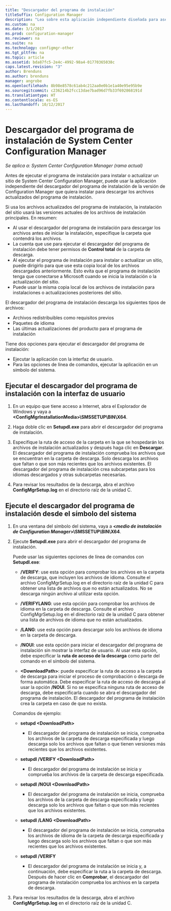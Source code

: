 ```yaml
---
title: "Descargador del programa de instalación"
titleSuffix: Configuration Manager
description: "Lea sobre esta aplicación independiente diseñada para asegurar que la instalación del sitio usa las versiones actuales de los archivos de instalación principales."
ms.custom: na
ms.date: 3/1/2017
ms.prod: configuration-manager
ms.reviewer: na
ms.suite: na
ms.technology: configmgr-other
ms.tgt_pltfrm: na
ms.topic: article
ms.assetid: bda87fc5-2e4c-4992-98a4-01770365038c
caps.latest.revision: "3"
author: Brenduns
ms.author: brenduns
manager: angrobe
ms.openlocfilehash: 8b98e8578c61ab4c212aa0e0b1e1a40e95e95b9e
ms.sourcegitcommit: c236214b2fcc13dae7bad96d7fb33f692868191d
ms.translationtype: HT
ms.contentlocale: es-ES
ms.lasthandoff: 10/12/2017
---
```

# <a name="setup-downloader-for-system-center-configuration-manager"></a>Descargador del programa de instalación de System Center Configuration Manager

*Se aplica a: System Center Configuration Manager (rama actual)*

Antes de ejecutar el programa de instalación para instalar o actualizar un sitio de System Center Configuration Manager, puede usar la aplicación independiente del descargador del programa de instalación de la versión de Configuration Manager que quiera instalar para descargar los archivos actualizados del programa de instalación.  

Si usa los archivos actualizados del programa de instalación, la instalación del sitio usará las versiones actuales de los archivos de instalación principales. En resumen:   
-   Al usar el descargador del programa de instalación para descargar los archivos antes de iniciar la instalación, especifique la carpeta que contendrá los archivos.  
-   La cuenta que use para ejecutar el descargador del programa de instalación debe tener permisos de **Control total** de la carpeta de descarga.  
-   Al ejecutar el programa de instalación para instalar o actualizar un sitio, puede dirigirlo para que use esta copia local de los archivos descargados anteriormente. Esto evita que el programa de instalación tenga que conectarse a Microsoft cuando se inicia la instalación o la actualización del sitio.  
-   Puede usar la misma copia local de los archivos de instalación para instalaciones o actualizaciones posteriores del sitio.  

El descargador del programa de instalación descarga los siguientes tipos de archivos:  
-   Archivos redistribuibles como requisitos previos  
-   Paquetes de idioma  
-   Las últimas actualizaciones del producto para el programa de instalación  

Tiene dos opciones para ejecutar el descargador del programa de instalación:
- Ejecutar la aplicación con la interfaz de usuario.
- Para las opciones de línea de comandos, ejecutar la aplicación en un símbolo del sistema.


## <a name="run-setup-downloader-with-the-user-interface"></a>Ejecutar el descargador del programa de instalación con la interfaz de usuario  

1.  En un equipo que tiene acceso a Internet, abra el Explorador de Windows y vaya a **&lt;ConfigMgrInstallationMedia\>\SMSSETUP\BIN\X64**.  

2.  Haga doble clic en **Setupdl.exe** para abrir el descargador del programa de instalación.   

3. Especifique la ruta de acceso de la carpeta en la que se hospedarán los archivos de instalación actualizados y después haga clic en **Descargar**. El descargador del programa de instalación comprueba los archivos que se encuentran en la carpeta de descarga. Solo descarga los archivos que faltan o que son más recientes que los archivos existentes. El descargador del programa de instalación crea subcarpetas para los idiomas descargados y otras subcarpetas necesarias.  

4.  Para revisar los resultados de la descarga, abra el archivo **ConfigMgrSetup.log** en el directorio raíz de la unidad C.  

## <a name="run-setup-downloader-from-a-command-prompt"></a>Ejecute el descargador del programa de instalación desde el símbolo del sistema  

1.  En una ventana del símbolo del sistema, vaya a **&lt;*medio de instalación de Configuration Manager*\>\SMSSETUP\BIN\X64**.   

2.  Ejecute **Setupdl.exe** para abrir el descargador del programa de instalación.

    Puede usar las siguientes opciones de línea de comandos con **Setupdl.exe**:   

    -   **/VERIFY**: use esta opción para comprobar los archivos en la carpeta de descarga, que incluyen los archivos de idioma. Consulte el archivo ConfigMgrSetup.log en el directorio raíz de la unidad C para obtener una lista de archivos que no están actualizados. No se descarga ningún archivo al utilizar esta opción.  

    -   **/VERIFYLANG**: use esta opción para comprobar los archivos de idioma en la carpeta de descarga. Consulte el archivo ConfigMgrSetup.log en el directorio raíz de la unidad C para obtener una lista de archivos de idioma que no están actualizados.

    -   **/LANG**: use esta opción para descargar solo los archivos de idioma en la carpeta de descarga.  

    -   **/NOUI**: use esta opción para iniciar el descargador del programa de instalación sin mostrar la interfaz de usuario. Al usar esta opción, debe especificar la **ruta de acceso de la descarga** como parte del comando en el símbolo del sistema.  

    -   **&lt;DownloadPath\>**: puede especificar la ruta de acceso a la carpeta de descarga para iniciar el proceso de comprobación o descarga de forma automática. Debe especificar la ruta de acceso de descarga al usar la opción **/NOUI**. Si no se especifica ninguna ruta de acceso de descarga, debe especificarla cuando se abra el descargador del programa de instalación. El descargador del programa de instalación crea la carpeta en caso de que no exista.  

    Comandos de ejemplo:

    -   **setupd &lt;DownloadPath\>**  

        -   El descargador del programa de instalación se inicia, comprueba los archivos de la carpeta de descarga especificada y luego descarga solo los archivos que faltan o que tienen versiones más recientes que los archivos existentes.     

    -   **setupdl /VERIFY &lt;DownloadPath\>**  

        -   El descargador del programa de instalación se inicia y comprueba los archivos de la carpeta de descarga especificada.  

    -   **setupdl /NOUI &lt;DownloadPath\>**  

        -   El descargador del programa de instalación se inicia, comprueba los archivos de la carpeta de descarga especificada y luego descarga solo los archivos que faltan o que son más recientes que los archivos existentes.  

    -   **setupdl /LANG  &lt;DownloadPath\>**  

        -   El descargador del programa de instalación se inicia, comprueba los archivos de idioma de la carpeta de descarga especificada y luego descarga solo los archivos que faltan o que son más recientes que los archivos existentes.  

    -   **setupdl /VERIFY**  

        -   El descargador del programa de instalación se inicia y, a continuación, debe especificar la ruta a la carpeta de descarga. Después de hacer clic en **Comprobar**, el descargador del programa de instalación comprueba los archivos en la carpeta de descarga.  

3.  Para revisar los resultados de la descarga, abra el archivo **ConfigMgrSetup.log** en el directorio raíz de la unidad C.
